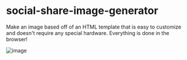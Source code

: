 # social-share-image-generator
Make an image based off of an HTML template that is easy to customize and doesn't require any special hardware. Everything is done in the browser!

![image](https://github.com/user-attachments/assets/3940f55c-696e-4fa0-8fc6-5a476f524481)
